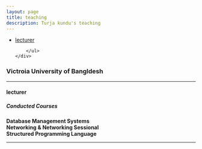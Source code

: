 ```yaml
---
layout: page
title: teaching
description: Turja kundu's teaching
---
```


<div class="navbar">
    <div class="navbar-inner">
        <ul class="nav">
            <li><a href="#current">lecturer</a></li>
       
        </ul>
    </div>
</div>


### <a name="current"></a>Victroia University of Bangldesh

---

#### lecturer



##### Conducted Courses

<b> Database Management Systems </b> <br/>
<b> Networking & Networking Sessional </b> <br/>
<b> Structured Programming Language </b> <br/>



---

